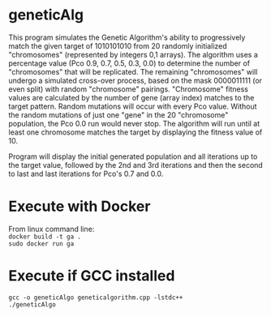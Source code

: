 # geneticAlg

This program simulates the Genetic Algorithm's ability to progressively match the given target
of 1010101010 from 20 randomly initialized "chromosomes" (represented by integers 0,1 arrays).
The algorithm uses a percentage value (Pco 0.9, 0.7, 0.5, 0.3, 0.0) to determine the number
of "chromosomes" that will be replicated. The remaining "chromosomes" will undergo a simulated 
cross-over process, based on the mask 0000011111 (or even split) with random "chromosome" pairings.
"Chromosome" fitness values are calculated by the number of gene (array index) matches to the 
target pattern. Random mutations will occur with every Pco value. Without the random mutations of
just one "gene" in the 20 "chromosome" population, the Pco 0.0 run would never stop. The algorithm
will run until at least one chromosome matches the target by displaying the fitness value of 10.

Program will display the initial generated population and all iterations up to the target value,
followed by the 2nd and 3rd iterations and then the second to last and last iterations for 
Pco's 0.7 and 0.0.

# Execute with Docker

From linux command line: <br />
`docker build -t ga .` <br />
`sudo docker run ga`

# Execute if GCC installed

`gcc -o geneticAlgo geneticalgorithm.cpp -lstdc++` <br/>
`./geneticAlgo`
